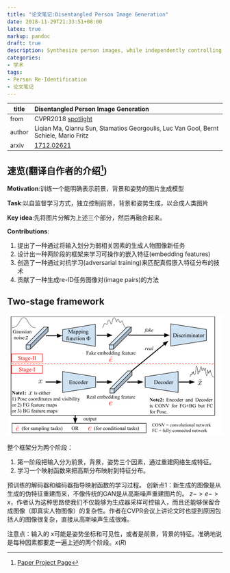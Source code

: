 ```yaml
---
title: "论文笔记:Disentangled Person Image Generation"
date: 2018-11-29T21:33:51+08:00
latex: true
markup: pandoc
draft: true
description: Synthesize person images, while independently controlling foreground, background, and pose, in a self-supervised way.
categories:
- 学术
tags:
- Person Re-Identification
- 论文笔记
---
```


| title  | Disentangled Person Image Generation                                                  |
| ------ | :------------------------------------------------------------------------------------ |
| from   | CVPR2018 [spotlight](https://www.youtube.com/watch?v=vy2KgNdVRfo)                     |
| author | Liqian Ma, Qianru Sun, Stamatios Georgoulis, Luc Van Gool, Bernt Schiele, Mario Fritz |
| arxiv  | [1712.02621](https://arxiv.org/abs/1712.02621)                                        |

## 速览(翻译自作者的介绍[^intro])

**Motivation**:训练一个能明确表示前景，背景和姿势的图片生成模型

**Task**:以自监督学习方式，独立控制前景，背景和姿势生成，以合成人类图片

**Key idea**:先将图片分解为上述三个部分，然后再融合起来。

**Contributions**:

1. 提出了一种通过将输入划分为弱相关因素的生成人物图像新任务
2. 设计出一种两阶段的框架来学习可操作的嵌入特征(embedding features)
3. 创造了一种通过对抗学习(adversarial training)来匹配真假嵌入特征分布的技术
4. 贡献了一种生成re-ID任务图像对(image pairs)的方法

## Two-stage framework

![two-stage framework](two-stage.png)

整个框架分为两个阶段：

1. 第一阶段把输入分为前景，背景，姿势三个因素，通过重建网络生成特征。
2. 学习一个映射函数来把高斯分布映射到特征分布。

预训练的解码器和编码器指导映射函数的学习过程。
创新点1：新生成的图像是从生成的伪特征重建而来，不像传统的GAN是从高斯噪声重建图片的。
$z->e->x$，作者认为这种思路使我们不仅能够为生成器采样可控输入，而且还能够保留合成图像（即真实人物图像）的复杂性。作者在CVPR会议上讲论文时也提到原因包括人的图像很复杂，直接从高斯噪声生成很难。

注意点：输入的 x可能是姿势坐标和可见性，或者是前景，背景的特征。准确地说是每种因素都要走一遍上述的两个阶段。$x(R)$



[^intro]: [Paper Project Page](https://homes.esat.kuleuven.be/~liqianma/CVPR18_DPIG/)